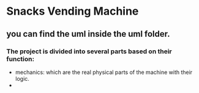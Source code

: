 # Snacks Vending Machine

## you can find the uml inside the uml folder.

### The project is divided into several parts based on their function:

- mechanics: which are the real physical parts of the machine with their logic.
- 

